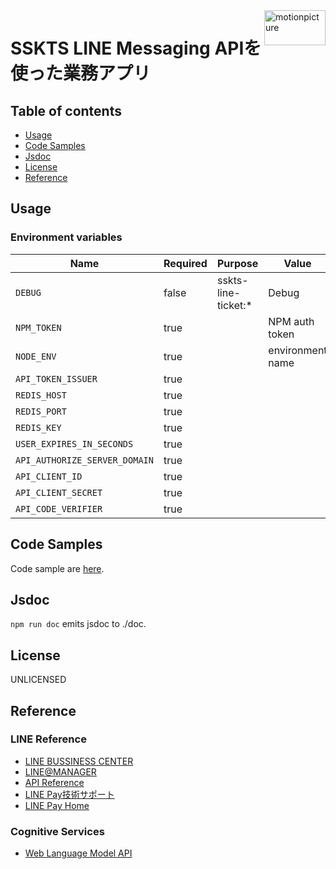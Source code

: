 <img src="https://motionpicture.jp/images/common/logo_01.svg" alt="motionpicture" title="motionpicture" align="right" height="56" width="98"/>

# SSKTS LINE Messaging APIを使った業務アプリ


## Table of contents

* [Usage](#usage)
* [Code Samples](#code-samples)
* [Jsdoc](#jsdoc)
* [License](#license)
* [Reference](#reference)

## Usage

### Environment variables

| Name                          | Required | Purpose             | Value            |
| ----------------------------- | -------- | ------------------- | ---------------- |
| `DEBUG`                       | false    | sskts-line-ticket:* | Debug            |
| `NPM_TOKEN`                   | true     |                     | NPM auth token   |
| `NODE_ENV`                    | true     |                     | environment name |
| `API_TOKEN_ISSUER`            | true     |                     |                  |
| `REDIS_HOST`                  | true     |                     |                  |
| `REDIS_PORT`                  | true     |                     |                  |
| `REDIS_KEY`                   | true     |                     |                  |
| `USER_EXPIRES_IN_SECONDS`     | true     |                     |                  |
| `API_AUTHORIZE_SERVER_DOMAIN` | true     |                     |                  |
| `API_CLIENT_ID`               | true     |                     |                  |
| `API_CLIENT_SECRET`           | true     |                     |                  |
| `API_CODE_VERIFIER`           | true     |                     |                  |


## Code Samples

Code sample are [here](https://github.com/motionpicture/sskts-line-ticket/tree/master/example).

## Jsdoc

`npm run doc` emits jsdoc to ./doc.

## License

UNLICENSED


## Reference

### LINE Reference

* [LINE BUSSINESS CENTER](https://business.line.me/ja/)
* [LINE@MANAGER](https://admin-official.line.me/)
* [API Reference](https://devdocs.line.me/ja/)
* [LINE Pay技術サポート](https://pay.line.me/jp/developers/documentation/download/tech?locale=ja_JP)
* [LINE Pay Home](https://pay.line.me/jp/)


### Cognitive Services

* [Web Language Model API](https://westus.dev.cognitive.microsoft.com/docs/services/55de9ca4e597ed1fd4e2f104/operations/55de9ca4e597ed19b0de8a51)
